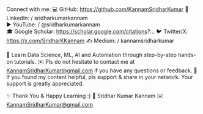 Connect with me:
💻 GitHub: https://github.com/KannamSridharKumar
💼 LinkedIn:   / sridharkumarkannam  
▶️ YouTube:    / @sridharkumarkannam  
🎓 Google Scholar: https://scholar.google.com/citations?...
🐦 Twitter/X: https://x.com/SridharKKannam
✍️ Medium:   / kannamsridharkumar  

📘 Learn Data Science, ML, AI and Automation through step-by-step hands-on tutorials.
✉️ Pls do not hesitate to contact me at KannamSridharKumar@gmail.com if you have any questions or feedback.
🙏 If you found my content helpful, pls support & share in your network. Your support is greatly appreciated.

✨ Thank You & Happy Learning :)
👨 Sridhar Kumar Kannam
✉️  KannamSridharKumar@gmail.com
